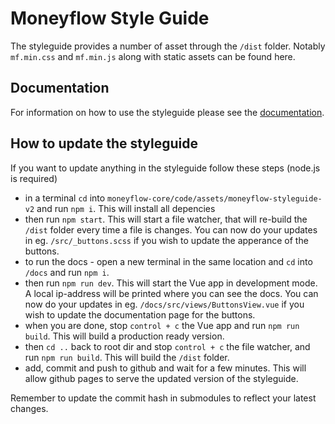 # Moneyflow Style Guide
The styleguide provides a number of asset through the `/dist` folder.
Notably `mf.min.css` and `mf.min.js` along with static assets can be found here.

## Documentation
For information on how to use the styleguide please see the <a href="https://style.moneyflow.dev/docs/dist/">documentation</a>.

## How to update the styleguide
If you want to update anything in the styleguide follow these steps (node.js is required)
- in a terminal `cd` into `moneyflow-core/code/assets/moneyflow-styleguide-v2` and run `npm i`. This will install all depencies
- then run `npm start`. This will start a file watcher, that will re-build the `/dist` folder every time a file is changes. You can now do your updates in eg. `/src/_buttons.scss` if you wish to update the apperance of the buttons. 
- to run the docs - open a new terminal in the same location and `cd` into `/docs` and run `npm i`.
- then run `npm run dev`. This will start the Vue app in development mode. A local ip-address will be printed where you can see the docs. You can now do your updates in eg. `/docs/src/views/ButtonsView.vue` if you wish to update the documentation page for the buttons.
- when you are done, stop `control + c` the Vue app and run `npm run build`. This will build a production ready version.
- then `cd ..` back to root dir and stop `control + c` the file watcher, and run `npm run build`. This will build the `/dist` folder.
- add, commit and push to github and wait for a few minutes. This will allow github pages to serve the updated version of the styleguide.

Remember to update the commit hash in submodules to reflect your latest changes.
